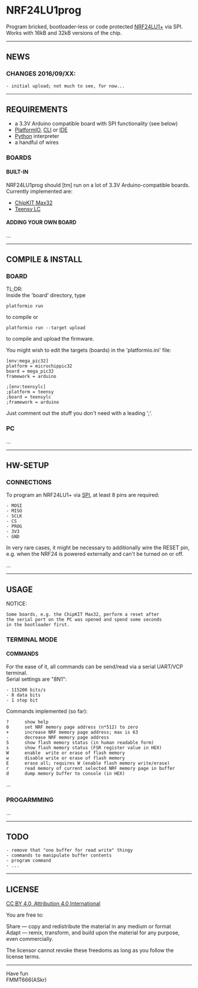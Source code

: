 NRF24LU1prog
============

Program bricked, bootloader-less or code protected [NRF24LU1+][1] via SPI.  
Works with 16kB and 32kB versions of the chip.


---
## NEWS

### CHANGES 2016/09/XX:

    - initial upload; not much to see, for now...


---
## REQUIREMENTS

  - a 3.3V Arduino compatible board with SPI functionality (see below)
  - [PlatformIO][2], [CLI][3] or [IDE][4]
  - [Python][5] interpreter
  - a handful of wires


### BOARDS

#### BUILT-IN

  NRF24LU1prog should [tm] run on a lot of 3.3V Arduino-compatible boards.  
  Currently implemented are:

  - [ChipKIT Max32][20]
  - [Teensy LC][21]

#### ADDING YOUR OWN BOARD

  ...


---
## COMPILE & INSTALL

### BOARD

  TL;DR:  
  Inside the 'board' directory, type
  
    platformio run
  
  to compile or
  
    platformio run --target upload
  
  to compile and upload the firmware.
  
  You might wish to edit the targets (boards) in the 'platformio.ini' file:

    [env:mega_pic32]
    platform = microchippic32
    board = mega_pic32
    framework = arduino

    ;[env:teensylc]
    ;platform = teensy
    ;board = teensylc
    ;framework = arduino

  Just comment out the stuff you don't need with a leading ';'.

### PC

  ...

---
## HW-SETUP

### CONNECTIONS

  To program an NRF24LU1+ via [SPI][6], at least 8 pins are required:

    - MOSI
    - MISO
    - SCLK
    - CS
    - PROG
    - 3V3
    - GND

  In very rare cases, it might be necessary to additionally wire the RESET pin, e.g.
  when the NRF24 is powered externally and can't be turned on or off.
  
  ...

---
## USAGE

  NOTICE:
    
    Some boards, e.g. the ChipKIT Max32, perform a reset after
    the serial port on the PC was opened and spend some seconds
    in the bootloader first.


### TERMINAL MODE

#### COMMANDS

  For the ease of it, all commands can be send/read via a serial UART/VCP terminal.  
  Serial settings are "8N1":

    - 115200 bits/s
    - 8 data bits
    - 1 stop bit

  Commands implemented (so far):
    
    ?      show help
    0      set NRF memory page address (n*512) to zero
    +      increase NRF memory page address; max is 63
    -      decrease NRF memory page address
    S      show flash memory status (in human readable form)
    s      show flash memory status (FSR register value in HEX)
    W      enable  write or erase of flash memory
    w      disable write or erase of flash memory
    E      erase all; requires W (enable flash memory write/erase)
    r      read memory of current selected NRF memory page in buffer
    d      dump memory buffer to console (in HEX)

  ...

### PROGARMMING

  ...


---
## TODO

    - remove that "one buffer for read write" thingy
    - commands to manipulate buffer contents
    - program command
    - ...


---
## LICENSE

  [CC BY 4.0, Attribution 4.0 International][7]

  You are free to:

  Share — copy and redistribute the material in any medium or format  
  Adapt — remix, transform, and build upon the material for any purpose, even commercially.
  
  The licensor cannot revoke these freedoms as long as you follow the license terms.


---
Have fun  
FMMT666(ASkr)  


[1]: https://www.nordicsemi.com/eng/Products/2.4GHz-RF/nRF24LU1P
[2]: http://platformio.org/
[3]: http://platformio.org/get-started/cli
[4]: http://platformio.org/platformio-ide
[5]: https://www.python.org/
[6]: https://en.wikipedia.org/wiki/Serial_Peripheral_Interface_Bus
[7]: https://creativecommons.org/licenses/by/4.0/

[9]: https://en.wikipedia.org/wiki/WTFPL

[20]: https://reference.digilentinc.com/chipkit_max32/refmanual
[21]: https://www.pjrc.com/teensy/teensyLC.html
